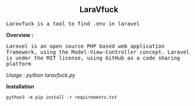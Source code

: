 <div align="center">
<h2>LaraVfuck</h2>
</div>

<samp>
Laravfuck is a tool to find .env in laravel
</samp>

<b> Overview : </b>

<samp>
Laravel is an open source PHP based web application framework, using the Model-View-Controller concept. Laravel is under the MIT license, using GitHub as a code sharing platform
</samp>

<i> Usage : python laravfuck.py </i>

<b> Installation </b>
```
python3 -m pip install -r requirements.txt
```
